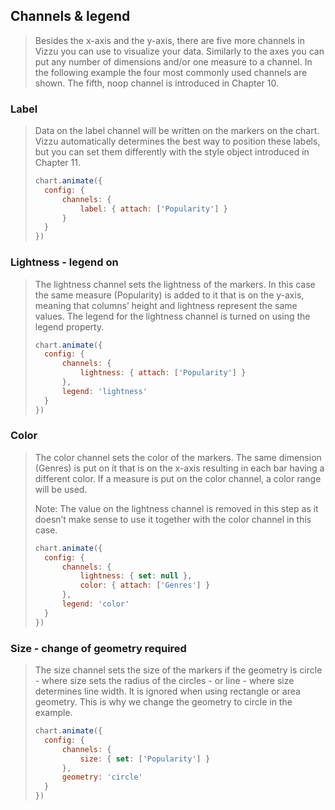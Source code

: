 ## Channels & legend

> Besides the x-axis and the y-axis, there are five more channels in Vizzu you can 
> use to visualize your data. Similarly to the axes you can put any number of 
> dimensions and/or one measure to a channel. In the following example the four 
> most commonly used channels are shown. The fifth, noop channel is introduced 
> in Chapter 10.

### Label

> Data on the label channel will be written on the markers on the chart. Vizzu 
> automatically determines the best way to position these labels, but you can set 
> them differently with the style object introduced in Chapter 11.
> 
> ```javascript
> chart.animate({
> 	config: {
> 		channels: {
> 			label: { attach: ['Popularity'] }
> 		}
> 	}
> })
> ```

### Lightness - legend on

> The lightness channel sets the lightness of the markers. In this case the same 
> measure (Popularity) is added to it that is on the y-axis, meaning that columns’ 
> height and lightness represent the same values. The legend for the lightness 
> channel is turned on using the legend property. 
> 
> ```javascript
> chart.animate({
> 	config: {
> 		channels: {
> 			lightness: { attach: ['Popularity'] }
> 		},
> 		legend: 'lightness'
> 	}
> })
> ```

### Color 

> The color channel sets the color of the markers. The same dimension (Genres) is 
> put on it that is on the x-axis resulting in each bar having a different color. 
> If a measure is put on the color channel, a color range will be used.
> 
> Note: The value on the lightness channel is removed in this step as it doesn’t 
> make sense to use it together with the color channel in this case.
> 
> ```javascript
> chart.animate({
> 	config: {
> 		channels: {
> 			lightness: { set: null },
> 			color: { attach: ['Genres'] }
> 		},
> 		legend: 'color'
> 	}
> })
> ```

### Size - change of geometry required 

> The size channel sets the size of the markers if the geometry is circle - where 
> size sets the radius of the circles - or line - where size determines line 
> width. It is ignored when using rectangle or area geometry. This is why we 
> change the geometry to circle in the example.
> 
> ```javascript
> chart.animate({
> 	config: {
> 		channels: {
> 			size: { set: ['Popularity'] }
> 		},
> 		geometry: 'circle'
> 	}
> })
> ```